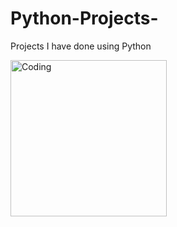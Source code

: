 # Python-Projects-
Projects I have done using Python 

<img align="left" alt="Coding" width="250" src="https://media3.giphy.com/media/KAq5w47R9rmTuvWOWa/200.webp?cid=ecf05e470dtsxrq2hmq2vs5zfk3tvvqq2qkqos4vksfnoicm&rid=200.webp&ct=g">
